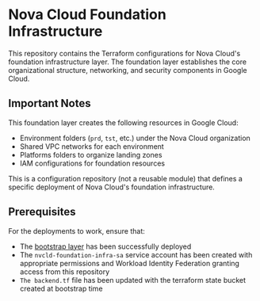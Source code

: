 # Nova Cloud Foundation Infrastructure

This repository contains the Terraform configurations for Nova Cloud's foundation infrastructure layer. The foundation layer establishes the core organizational structure, networking, and security components in Google Cloud.

## Important Notes

This foundation layer creates the following resources in Google Cloud:
- Environment folders (`prd`, `tst`, etc.) under the Nova Cloud organization
- Shared VPC networks for each environment
- Platforms folders to organize landing zones
- IAM configurations for foundation resources

This is a configuration repository (not a reusable module) that defines a specific deployment of Nova Cloud's foundation infrastructure.

## Prerequisites

For the deployments to work, ensure that:
- The [bootstrap layer](https://github.com/NovaSoftworks/fndry-bootstrap) has been successfully deployed
- The `nvcld-foundation-infra-sa` service account has been created with appropriate permissions and Workload Identity Federation granting access from this repository
- `The backend.tf` file has been updated with the terraform state bucket created at bootstrap time

